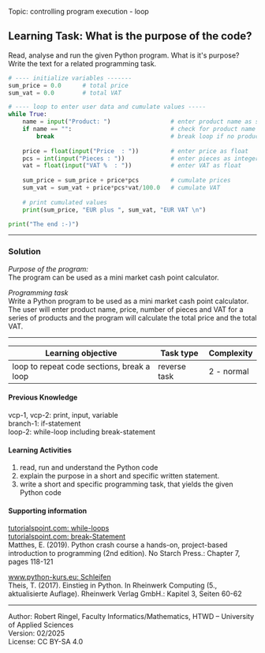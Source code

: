 Topic: controlling program execution - loop

## Learning Task: What is the purpose of the code?

Read, analyse and run the given Python program. What is it's purpose?  
Write the text for a related programming task.

``` python
# ---- initialize variables -------
sum_price = 0.0      # total price
sum_vat = 0.0        # total VAT

# ---- loop to enter user data and cumulate values -----
while True:
    name = input("Product: ")                 # enter product name as string
    if name == "":                            # check for product name
        break                                 # break loop if no product name is given
    
    price = float(input("Price  : "))         # enter price as float
    pcs = int(input("Pieces : "))             # enter pieces as integer
    vat = float(input("VAT %  : "))           # enter VAT as float
    
    sum_price = sum_price + price*pcs         # cumulate prices
    sum_vat = sum_vat + price*pcs*vat/100.0   # cumulate VAT
    
    # print cumulated values
    print(sum_price, "EUR plus ", sum_vat, "EUR VAT \n")

print("The end :-)")
```

---------------------------------------

### Solution

*Purpose of the program:*  
The program can be used as a mini market cash point calculator.

*Programming task*  
Write a Python program to be used as a mini market cash point calculator.  
The user will enter product name, price, number of pieces and VAT for a series of products and the program will calculate the total price and the total VAT.

---------------------------------------

| **Learning objective**                         | **Task type**   | **Complexity** |
| ---------------------------------------------- | --------------- | -------------- |
| loop to repeat code sections, break a loop     | reverse task    | 2 - normal     |  

#### Previous Knowledge

vcp-1, vcp-2: print, input, variable  
branch-1: if-statement  
loop-2: while-loop including break-statement  
  
#### Learning Activities

1) read, run and understand the Python code
2) explain the purpose in a short and specific written statement.
3) write a short and specific programming task, that yields the given Python code

#### Supporting information

[tutorialspoint.com: while-loops](https://www.tutorialspoint.com/python/python_while_loops.htm)  
[tutorialspoint.com: break-Statement](https://www.tutorialspoint.com/python/python_break_statement.htm)  
Matthes, E. (2019). Python crash course a hands-on, project-based introduction to programming (2nd edition). No Starch Press.: Chapter 7, pages 118-121

[www.python-kurs.eu: Schleifen](https://python-kurs.eu/python3_schleifen.php)  
Theis, T. (2017). Einstieg in Python. In Rheinwerk Computing (5., aktualisierte Auflage). Rheinwerk Verlag GmbH.: Kapitel 3, Seiten 60-62

---------------------------------------

Author: Robert Ringel, Faculty Informatics/Mathematics, HTWD – University of Applied Sciences  
Version: 02/2025  
License: CC BY-SA 4.0
